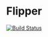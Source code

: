 # Flipper
[![Build Status](https://travis-ci.org/mehul90/Flipper.svg?branch=master)](https://travis-ci.org/mehul90/Flipper)
